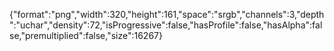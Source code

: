 {"format":"png","width":320,"height":161,"space":"srgb","channels":3,"depth":"uchar","density":72,"isProgressive":false,"hasProfile":false,"hasAlpha":false,"premultiplied":false,"size":16267}